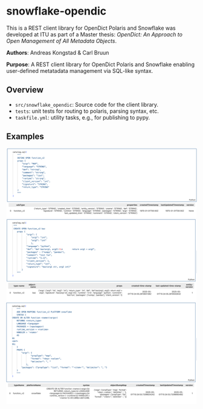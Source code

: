 # snowflake-opendic

This is a REST client library for OpenDict Polaris and Snowflake was developed at ITU as part of a Master thesis: _OpenDict: An Approach to Open Management of All Metadata Objects_.

**Authors**: Andreas Kongstad & Carl Bruun

**Purpose**: A REST client library for OpenDict Polaris and Snowflake enabling user-defined metatadata management via SQL-like syntax.

## Overview

- `src/snowflake_opendic`: Source code for the client library.
- `tests`: unit tests for routing to polaris, parsing syntax, etc.
- `taskfile.yml`: utility tasks, e.g., for publishing to pypy.

## Examples

![alt text](<assets/Screenshot 2025-06-02 at 03.31.13.png>)
![alt text](<assets/Screenshot 2025-06-02 at 03.31.49.png>)
![alt text](<assets/Screenshot 2025-06-02 at 03.33.47.png>)
 